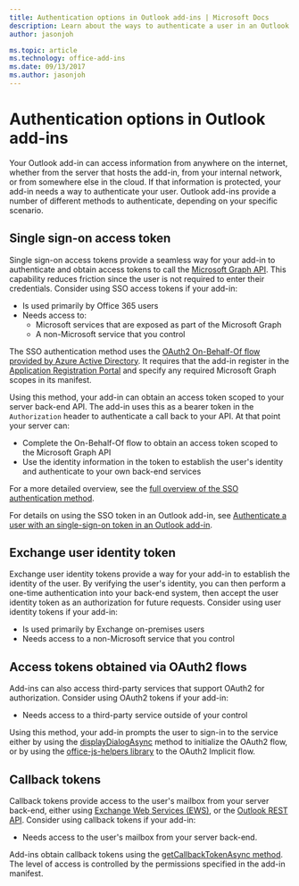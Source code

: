 ```yaml
---
title: Authentication options in Outlook add-ins | Microsoft Docs
description: Learn about the ways to authenticate a user in an Outlook add-in.
author: jasonjoh

ms.topic: article
ms.technology: office-add-ins
ms.date: 09/13/2017
ms.author: jasonjoh
---
```


# Authentication options in Outlook add-ins

Your Outlook add-in can access information from anywhere on the internet, whether from the server that hosts the add-in, from your internal network, or from somewhere else in the cloud. If that information is protected, your add-in needs a way to authenticate your user. Outlook add-ins provide a number of different methods to authenticate, depending on your specific scenario.

## Single sign-on access token

Single sign-on access tokens provide a seamless way for your add-in to authenticate and obtain access tokens to call the [Microsoft Graph API](https://developer.microsoft.com/en-us/graph/docs/concepts/overview). This capability reduces friction since the user is not required to enter their credentials. Consider using SSO access tokens if your add-in:

- Is used primarily by Office 365 users
- Needs access to:
    - Microsoft services that are exposed as part of the Microsoft Graph
    - A non-Microsoft service that you control

The SSO authentication method uses the [OAuth2 On-Behalf-Of flow provided by Azure Active Directory](https://docs.microsoft.com/en-us/azure/active-directory/develop/active-directory-v2-protocols-oauth-on-behalf-of). It requires that the add-in register in the [Application Registration Portal](https://apps.dev.microsoft.com/) and specify any required Microsoft Graph scopes in its manifest.

Using this method, your add-in can obtain an access token scoped to your server back-end API. The add-in uses this as a bearer token in the `Authorization` header to authenticate a call back to your API. At that point your server can:

- Complete the On-Behalf-Of flow to obtain an access token scoped to the Microsoft Graph API
- Use the identity information in the token to establish the user's identity and authenticate to your own back-end services

For a more detailed overview, see the [full overview of the SSO authentication method](https://dev.office.com/docs/add-ins/develop/sso-in-office-add-ins).

For details on using the SSO token in an Outlook add-in, see [Authenticate a user with an single-sign-on token in an Outlook add-in](authenticate-a-user-with-an-sso-token.md).

## Exchange user identity token

Exchange user identity tokens provide a way for your add-in to establish the identity of the user. By verifying the user's identity, you can then perform a one-time authentication into your back-end system, then accept the user identity token as an authorization for future requests. Consider using user identity tokens if your add-in:

- Is used primarily by Exchange on-premises users
- Needs access to a non-Microsoft service that you control

## Access tokens obtained via OAuth2 flows

Add-ins can also access third-party services that support OAuth2 for authorization. Consider using OAuth2 tokens if your add-in:

- Needs access to a third-party service outside of your control

Using this method, your add-in prompts the user to sign-in to the service either by using the [displayDialogAsync](https://dev.office.com/reference/add-ins/shared/officeui.displaydialogasync?product=outlook) method to initialize the OAuth2 flow, or by using the [office-js-helpers library](https://github.com/OfficeDev/office-js-helpers) to the OAuth2 Implicit flow.

## Callback tokens

Callback tokens provide access to the user's mailbox from your server back-end, either using [Exchange Web Services (EWS)](https://msdn.microsoft.com/en-us/library/office/dd877012(v=exchg.150).aspx), or the [Outlook REST API](https://msdn.microsoft.com/en-us/office/office365/api/use-outlook-rest-api). Consider using callback tokens if your add-in:

- Needs access to the user's mailbox from your server back-end.

Add-ins obtain callback tokens using the [getCallbackTokenAsync method](https://dev.office.com/reference/add-ins/outlook/1.5/Office.context.mailbox?product=outlook). The level of access is controlled by the permissions specified in the add-in manifest.